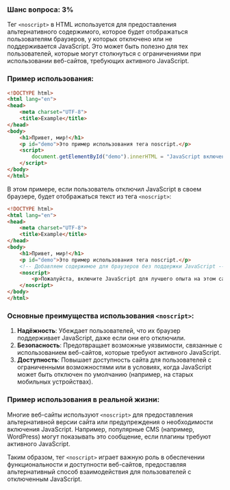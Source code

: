 ### Шанс вопроса: 3%

Тег `<noscript>` в HTML используется для предоставления альтернативного содержимого, которое будет отображаться пользователям браузеров, у которых отключено или не поддерживается JavaScript. Это может быть полезно для тех пользователей, которые могут столкнуться с ограничениями при использовании веб-сайтов, требующих активного JavaScript.

### Пример использования:
```html
<!DOCTYPE html>
<html lang="en">
<head>
    <meta charset="UTF-8">
    <title>Example</title>
</head>
<body>
    <h1>Привет, мир!</h1>
    <p id="demo">Это пример использования тега noscript.</p>
    <script>
        document.getElementById("demo").innerHTML = "JavaScript включен!";
    </script>
</body>
</html>
```
В этом примере, если пользователь отключил JavaScript в своем браузере, будет отображаться текст из тега `<noscript>`:
```html
<!DOCTYPE html>
<html lang="en">
<head>
    <meta charset="UTF-8">
    <title>Example</title>
</head>
<body>
    <h1>Привет, мир!</h1>
    <p id="demo">Это пример использования тега noscript.</p>
    <!-- Добавляем содержимое для браузеров без поддержки JavaScript -->
    <noscript>
        <p>Пожалуйста, включите JavaScript для лучшего опыта на этом сайте.</p>
    </noscript>
</body>
</html>
```

### Основные преимущества использования `<noscript>`:
1. **Надёжность**: Убеждает пользователей, что их браузер поддерживает JavaScript, даже если они его отключили.
2. **Безопасность**: Предотвращает возможные уязвимости, связанные с использованием веб-сайтов, которые требуют активного JavaScript.
3. **Доступность**: Повышает доступность сайта для пользователей с ограниченными возможностями или в условиях, когда JavaScript может быть отключен по умолчанию (например, на старых мобильных устройствах).

### Пример использования в реальной жизни:
Многие веб-сайты используют `<noscript>` для предоставления альтернативной версии сайта или предупреждения о необходимости включения JavaScript. Например, популярные CMS (например, WordPress) могут показывать это сообщение, если плагины требуют активного JavaScript.

Таким образом, тег `<noscript>` играет важную роль в обеспечении функциональности и доступности веб-сайтов, предоставляя альтернативный способ взаимодействия для пользователей с отключенным JavaScript.